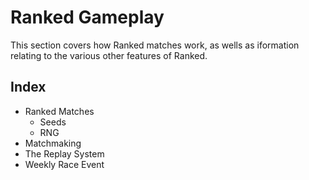 # Ranked Gameplay

This section covers how Ranked matches work, as wells as iformation relating to the various other features of Ranked.

## Index
- Ranked Matches
  - Seeds
  - RNG
- Matchmaking
- The Replay System
- Weekly Race Event
